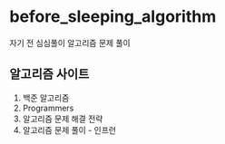 # before_sleeping_algorithm
자기 전 심심풀이 알고리즘 문제 풀이

<h2> 알고리즘 사이트 </h2> 
<ol>
  <li> 백준 알고리즘 </li>
  <li> Programmers </li>
  <li> 알고리즘 문제 해결 전략 </li>
  <li> 알고리즘 문제 풀이 - 인프런 </li> 
</ol>
